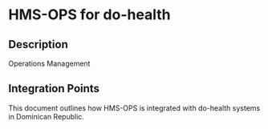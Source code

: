 # HMS-OPS for do-health

## Description

Operations Management

## Integration Points

This document outlines how HMS-OPS is integrated with do-health systems in Dominican Republic.

